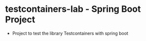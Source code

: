 # testcontainers-lab - Spring Boot Project

* Project to test the library Testcontainers with spring boot
